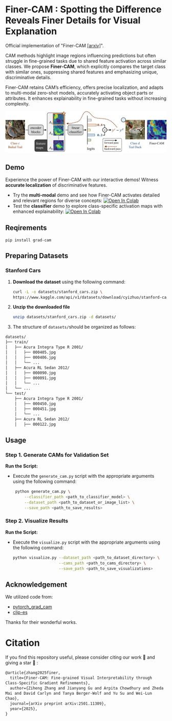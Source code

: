
# Finer-CAM : Spotting the Difference Reveals Finer Details for Visual Explanation
Official implementation of "Finer-CAM [[arxiv]](https://arxiv.org/pdf/2501.11309)".

CAM methods highlight image regions influencing predictions but often struggle in fine-grained tasks due to shared feature activation across similar classes. We propose **Finer-CAM**, which explicitly compares the target class with similar ones, suppressing shared features and emphasizing unique, discriminative details.

Finer-CAM retains CAM’s efficiency, offers precise localization, and adapts to multi-modal zero-shot models, accurately activating object parts or attributes. It enhances explainability in fine-grained tasks without increasing complexity.

![images](pipeline.jpg)

## Demo 
Experience the power of Finer-CAM with our interactive demos! Witness **accurate localization** of discriminative features.

- 	Try the **multi-modal** demo and see how Finer-CAM activates detailed and relevant regions for diverse concepts: [![Open In Colab](https://colab.research.google.com/assets/colab-badge.svg)](https://colab.research.google.com/drive/1plLrL7vszVD5r71RGX3YOEXEBmITkT90?usp=sharing)
- Test the **classifier** demo to explore class-specific activation maps with enhanced explainability: [![Open In Colab](https://colab.research.google.com/assets/colab-badge.svg)](https://colab.research.google.com/drive/1SAjRTmGy31G-GjtAc9pVH6isPjm1hWsj?usp=sharing)

## Reqirements

```
pip install grad-cam
```




## Preparing Datasets
### Stanford Cars
1. **Download the dataset** using the following command:

   ```bash
   curl -L -o datasets/stanford_cars.zip \
   https://www.kaggle.com/api/v1/datasets/download/cyizhuo/stanford-cars-by-classes-folder


2. **Unzip the downloaded file** 
   ```bash
   unzip datasets/stanford_cars.zip -d datasets/

3. The structure of `datasets/`should be organized as follows:

```
datasets/
├── train/
│   ├── Acura Integra Type R 2001/
│   │   ├── 000405.jpg
│   │   ├── 000406.jpg
│   │   └── ...
│   ├── Acura RL Sedan 2012/
│   │   ├── 000090.jpg
│   │   ├── 000091.jpg
│   │   └── ...
│   └── ...
└── test/
    ├── Acura Integra Type R 2001/
    │   ├── 000450.jpg
    │   ├── 000451.jpg
    │   └── ...
    ├── Acura RL Sedan 2012/
    │   ├── 000122.jpg
```



## Usage

### Step 1. Generate CAMs for Validation Set

 **Run the Script:**

   - Execute the `generate_cam.py` script with the appropriate arguments using the following command:
     ```bash
      python generate_cam.py \
          --classifier_path <path_to_classifier_model> \
          --dataset_path <path_to_dataset_or_image_list> \
          --save_path <path_to_save_results>
     ```




### Step 2. Visualize Results

 **Run the Script:**

   - Execute the `visualize.py` script with the appropriate arguments using the following command:
     ```bash
     python visualize.py --dataset_path <path_to_dataset_directory> \
                         --cams_path <path_to_cams_directory> \
                         --save_path <path_to_save_visualizations>
     ```





## Acknowledgement

We utilized code from:

- [pytorch_grad_cam](https://github.com/jacobgil/pytorch-grad-cam/tree/61e9babae8600351b02b6e90864e4807f44f2d4a)  
- [clip-es](https://github.com/linyq2117/CLIP-ES)  

Thanks for their wonderful works.


# Citation
If you find this repository useful, please consider citing our work :pencil: and giving a star :star2: :
```
@article{zhang2025finer,
  title={Finer-CAM: Fine-grained Visual Interpretability through Class-Specific Gradient Refinements},
  author={Ziheng Zhang and Jianyang Gu and Arpita Chowdhury and Zheda Mai and David Carlyn and Tanya Berger-Wolf and Yu Su and Wei-Lun Chao},
  journal={arXiv preprint arXiv:2501.11309},
  year={2025},
}
```